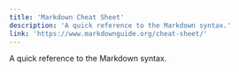 ```yaml
---
title: 'Markdown Cheat Sheet'
description: 'A quick reference to the Markdown syntax.'
link: 'https://www.markdownguide.org/cheat-sheet/'
---
```

A quick reference to the Markdown syntax.